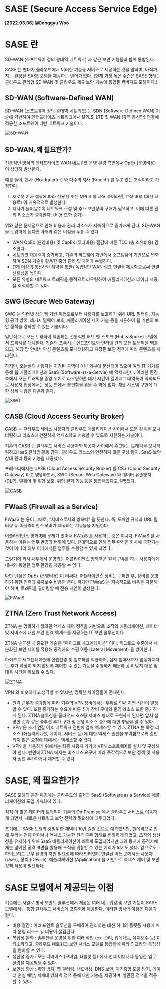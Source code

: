 # SASE (Secure Access Service Edge)

**[2022.03.06] @Donggyu Woo**

# SASE 란

SD-WAN (소프트웨어 정의 광대역 네트워크) 과 같은 보안 기능들과 함께 통합된다.

SASE 는 벤더가 클라우드에서 이러한 기능을 서비스로 제공하는 것을 말하며, 아직까지는 완성된 SASE 모델을 제공하는 벤더가 없다. (현재 가장 높은 수즌은 SASE 형태는 클라우드 관리형 SD-WAN 및 클라우드 제공 보안 기능이 통합된 컨버지드 모델이다.)


## SD-WAN (Software-Defined WAN)

SD-WAN (소프트웨어 정의 광대역 네트워크) 는 SDN (Software-Defined WAN) 기술에 기반하여 엔터프라이즈 네트워크에서 MPLS, LTE 및 WAN (광역 통신망) 연결에 적용한 소프트웨어 기반 네트워크 기술이다.

![SD-WAN](./images/SD-WAN.png)


## **SD-WAN, 왜 필요한가?**

전통적인 방식의 엔터프라이즈 WAN 네트워크 운영 환경 측면에서 OpEx (운영비용) 이 상당히 발생한다.

예를 들어, 본사 (Headquarter) 와 다수의 지사 (Branch) 를 두고 있는 조직이라고 가정한다.

1. 새로운 지사 설립에 따라 전용선 또는 MPLS 를 사용 중이라면, 고정 비용 (회선 사용료) 이 지속적으로 발생한다.
2. 지사가 늘어날수록 네트워크 구성 및 추가 보안장비 구매가 필요하고, 이에 따른 관리 리소스가 증가한다. (비용 또한 증가)

위와 같은 문제점으로 인해 비용과 관리 리소스가 지속적으로 증가하게 된다. SD-WAN 을 도입하게 된다면 아래와 같은 이점을 누릴 수 있다.

- WAN OpEx (운영비용) 및 CapEx (투자비용) 절감에 따른 TCO (총 소유비용) 감소한다.
- 네트워크 대응력이 증가하고, 기존의 하드웨어 기반에서 소프트웨어 기반으로 변화하며 SDN 기술을 활용한 중앙 관리 및 제어가 수월하다.
- (1개 이상의 통신사와 계약을 통한) 독립적인 WAN 링크 연결을 제공함으로써 연결 신뢰성을 높인다.
- 모든 유형의 네트워크 트래픽을 동적으로 라우팅하여 애플리케이션과 데이터 제공을 최적화할 수 있다.


## SWG (Secure Web Gateway)

SWG 는 인터넷 상의 웹 기반 위협으로부터 사용자를 보호하기 위해 URL 필터링, 지능형 공격 방어, 레거시 멀웨어 보호, 애플리케이션 제어 기술 등을 사용하여 웹 기반의 보안 정책을 강화할 수 있는 기술이다.

일반적으로 모든 트래픽이 백홀되는 전통적인 허브 앤 스포크 (Hub & Spoke) 모델에서 프록시를 대체한다. 기존의 프록시는 엔드포인트와 인터넷 간의 모든 트래픽을 백홀되고, 해당 망 안에서 악성 콘텐츠를 모니터링하고 지정된 보안 정책에 따라 콘텐츠를 처리한다. 

하지만, 오늘날의 사용자는 지정된 구역이 아닌 외부에 분산되어 있으며 여러 IT 기기를 통해 웹 애플리케이션과 SaaS (Software-as-a-Servie) 에 액세스한다. 이러한 환경 속에서 모든 트래픽을 중앙 위치로 라우팅하면 대기 시간이 길어지고 대역폭이 약화되므로 사용자 입장에서는 성능 면에서 불편함을 겪을 수 밖에 없다. 해당 시스템 구현에 대한 상세 내용은 [다음](https://dhitech.co.kr/page/view.do?id=ref&nttId=203)과 같다.

![SWG](./images/SWG.png)


## CASB (Cloud Access Security Broker)

CASB 는 클라우드 서비스 사용자와 클라우드 애플리케이션 사이에서 모든 활동을 모니터링하고 리소스에 안전하게 액세스하고 사용할 수 있도록 지원하는 기술이다.

기존의 CASB 는 클라우드 서비스 사용자와 제공자 사이에서 주고받는 트래픽을 모니터링하고 IaaS 런타임 활동 감지, 클라우드 리소스의 안전하지 않은 구성 탐지, SaaS 보안 상태 관리 등의 기능을 제공했다.

포레스터에서는 CASB (Cloud Access Security Broker) 를 CSG (Cloud Security Gateway) 라고 명명하면서, SWG (Secure Web Gateway) 와 데이터 유출방지 (DLP), 멀웨어 및 위협 보호, 위협 완화 기능 등을 통합해왔다고 설명했다.

![CASB](./images/CASB.png)


## FWaaS (Firewall as a Service)

FWaaS 는 용어 그대로, “서비스로서의 방화벽" 을 뜻한다. 즉, 도메인 규칙과 URL 필터링 등 어플라이언스 장비가 제공하는 기능들을 지원한다.

어플라이언스 방화벽에 문제가 있어서 FWaaS 를 사용하는 것은 아니다. FWaaS 를 사용하는 이유는 업무 환경의 변화에 있다. 팬데믹으로 인해 업무 환경은 회사에 국한되는 것이 아니라 외부 어디에서든 업무를 수행할 수 있게 되었다.

그렇기에 회사 내부에서 운영되는 어플라이언스 방화벽은 원격 근무를 하는 사용자에게 내부와 동일한 업무 환경을 제공할 수 없다.

다만 단점은 OpEx (운영비용) 이 비싸다. 어플라이언스 장비는 구매한 후, 장비를 운영하기 위한 인력과 유지보수 비용만 든다. 하지만 FWaaS 는 지속적으로 비용을 지불해야 하며, 트래픽을 필터링할 때 전송 지연이 발생한다.

![FWaaS](./images/FWaaS.png)


## ZTNA (Zero Trust Network Access)

ZTNA 는 명확하게 정의된 액세스 제어 정책을 기반으로 조직의 애플리케이션, 데이터 및 서비스에 대한 보안 원격 액세스를 제공하는 IT 보안 솔루션이다.

ZTNA 솔루션 내 중요한 기술은 “마이크로 세그멘테이션" 이다. 워크로드 수준에서 세분화된 보안 제어를 적용해 공격자의 수평 이동 (Lateral Movement) 을 방어한다. 

마이크로 세그멘테이션에 신원인증 및 암호화를 적용하며, 실제 침해사고가 발생하더라도 추가 확장이 되지 않도록 제어할 수 있는 기능을 수행하기 때문에 공격 탐지 대응 및 대응 시간을 확보할 수 있다.

![ZTNA](./images/ZTNA.png)

VPN 와 비슷하다고 생각할 수 있지만, 명확한 차이점들이 존재한다.

- 원격 근무가 증가함에 따라 기존의 VPN 장비에서는 부하로 인해 지연 시간이 발생할 수 있다. 또한 증가하는 수요에 따른 추가 장비 구매와 운영 리소스 또한 증가하게 된다. ZTNA 솔루션을 클라우드 호스팅 서비스 형태로 구현하게 된다면 앞서 설명한 것과 같은 솔루션 추가 구매 및 운영 리소스 증가에 대한 부담을 덜 수 있다.
- VPN 은 초기 연결 이후 네트워크 전반에 걸쳐 액세스할 수 있다. ZTNA 는 특정 리소스 (애플리케이션, 데이터, 서비스 등) 에 대한 액세스 권한을 부여함으로써 승인되지 않은 요청에 대해서는 액세스할 수 없다.
- VPN 을 사용하기 위해서는 최종 사용자 기기에 VPN 소프트웨어를 설치 및 구성해야 한다. 반면에 ZTNA 에서는 비즈니스 요구에 따라 즉각적으로 보안 정책 및 사용자 권한 추가하거나 제거할 수 있다.


# SASE, 왜 필요한가?

SASE 모델의 등장 배경에는 클라우드의 출현과 SaaS (Software as a Service) 애플리케이션의 도입 가속화에 있다. 

점점 더 많은 데이터와 트래픽이 기존의 On-Premise 에서 클라우드 서비스로 이동하게 되면서, 새로운 네트워크 보안 전략의 필요성이 대두되었다. 

초기에는 SASE 모델의 광범위한 채택이 10년 걸릴 것으로 예측했지만, 팬데믹으로 인해 우리는 언제 어디서나 액세스 가능한 원격 근무 형태로 변화하게 되었고, 조직의 생산성을 유지하기 위해 SaaS 애플리케이션이 빠르게 도입되었지만 그와 동시에 공격자에게는 넓어진 공격 표면을 활용해 조직을 위협할 수 있는 기회가 되기도 했다. 앞으로도 하이브리드 근무 환경의 지원 필요성에 따라 인터넷이 연결된 어느 곳에서든 사용자 (User), 장치 (Device), 애플리케이션 (Application) 을 기반으로 액세스 제어 및 보안 정책 적용이 필요하다.


# SASE 모델에서 제공되는 이점

기존에는 사일로 방식 포인트 솔루션에서 제공된 여러 네트워킹 및 보안 기능이 SASE 모델에서는 통합 클라우드 서비스에 포함되어 제공한다. 이러한 방식의 이점은 다음과 같다.

- 비용 절감 : 여러 포인트 솔루션을 구매하여 관리하는 대신 하나의 플랫폼 사용에 따라 운영 리소스 및 비용이 절감된다.
- 복잡성 완화 : 솔루션을 운영을 위한 여러 작업 (ex. 관리, 업데이트, 유지보수 등) 이 최소화되고, 클라우드 네트워크 보안 서비스 모델로 통합함에 따라 인프라의 복잡성을 완화할 수 있다.
- 생산성 증가 : 모든 디바이스 (모바일, 태블릿 등) 에서 언제 어디서나 동일한 업무 환경을 제공받을 수 있다.
- 보안성 향상 : 위협 방지, 웹 필터링, 샌드박싱, DNS 보안, 자격증명 도용 방지, 데이터 손실 예방, 차세대 방화벽 정책 등에 대한 기능을 제공하며, 일관된 정책을 적용할 수 있다.